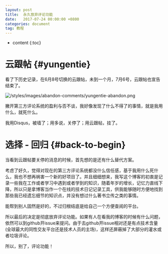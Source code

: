```yaml
---
layout: post
title:  永久放弃评论功能
date:   2017-07-24 00:00:00 +0800
categories: document
tag: 教程
---
```


* content
{:toc}


云跟帖			{#yungentie}
====================================

看了下历史记录，在6月8号切换的云跟帖，未到一个月，7月6号，云跟帖也宣告结束了。

![/styles/images/abandon-comments/yungentie-abandon.png](https://torgor.github.io/styles/images/abandon-comments/yungentie-abandon.png)

撇开第三方评论系统的盈利与否不谈，我好像发现了什么不得了的事情，就是我用什么，就死什么。

我用Disqus，被墙了；用多说，关停了；用云跟帖，挂了。


选择 - 回归			{#back-to-begin}
====================================

当看到云跟帖要关停的消息的时候，首先想的是还有什么替代方案。

考虑了好久，觉得对现在的第三方评论系统都没什么信任感，基于我用什么死什么，我也不想再祸害一个新的好项目了。并且细细想来，我写这个博客的初衷是记录一些我在工作或者学习中遇到或者学到的知识，随着年岁的增长，记忆力直线下降，所以只是拿博客当作一个在线的技术日记记录工具，供我能够随时方便地找到那些我已经遗忘细节的知识点，并没有想过什么著书立传之类的事情。

能帮到别人固然是好的，不过归根结底是给自己一个方便查阅的平台。

所以最后的决定是彻底放弃评论功能。如果有人在看我的博客的时候有什么问题，依然可以到github开issue来提问。由于去github开issue相对还是有点技术含量(全球最大的同性交友平台还是技术人员的主场)，这样还屏蔽掉了大部分的灌水或者垃圾评论。

所以，别了，评论功能！